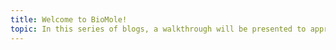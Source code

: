```yaml
---
title: Welcome to BioMole!
topic: In this series of blogs, a walkthrough will be presented to appreciate the role of these biological moles that improve our health by informing us beforehand. In terms of disease evolution, therapy response and possible outcomes, these biomoles are critical and play crucial role in biomdedical settings. 
---
```


